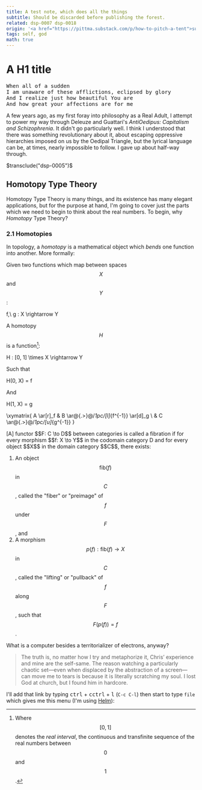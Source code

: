 ```yaml
---
title: A test note, which does all the things
subtitle: Should be discarded before publishing the forest.
related: dsp-0007 dsp-0018
origin: '<a href="https://pittma.substack.com/p/how-to-pitch-a-tent">substack</a>'
tags: self, god
math: true
---
```


# A H1 title

<pre class="poem">
When all of a sudden
I am unaware of these afflictions, eclipsed by glory
And I realize just how beautiful You are
And how great your affections are for me
</pre>

A few years ago, as my first foray into philosophy as a Real Adult, I
attempt to power my way through Deleuze and Guattari's _AntiOedipus:
Capitalism and Schizophrenia_. It didn't go particularly well. I think
I understood that there was something revolutionary about it, about
escaping oppressive hierarchies imposed on us by the Oedipal Triangle,
but the lyrical language can be, at times, nearly impossible to
follow. I gave up about half-way through.

$transclude("dsp-0005")$

## Homotopy Type Theory

Homotopy Type Theory is many things, and its existence has many
elegant applications, but for the purpose at hand, I'm going to cover
just the parts which we need to begin to think about the real
numbers. To begin, why _Homotopy_ Type Theory?

### 2.1 Homotopies

In topology, a _homotopy_ is a mathematical object which _bends_ one
function into another. More formally:

Given two functions which map between spaces $$X$$ and $$Y$$:

$$$$
f,\ g : X \rightarrow Y
$$$$

A homotopy $$H$$ is a function[^ri]:

[^ri]: Where $$[0, 1]$$ denotes the _real interval_, the continuous
      and transfinite sequence of the real numbers between $$0$$ and
      $$1$$.


$$$$
H : [0, 1] \times X \rightarrow Y
$$$$


Such that

$$$$
H(0, X) = f
$$$$

And

$$$$
H(1, X) = g
$$$$

$$$$
\xymatrix{
  A \ar[r]_f & B \ar@{.>}@/_1pc/[l]_{f^{-1}} \ar[d]_g \\
  & C \ar@{.>}@/_1pc/[u]_{g^{-1}}
}
$$$$

<div class="multiline-quote">
[A] functor $$F: C \to D$$ between categories is called a fibration if
for every morphism $$f: X \to Y$$ in the codomain category D and for
every object $$X$$ in the domain category $$C$$, there exists:

1. An object $$\text{fib}(f)$$ in $$C$$, called the "fiber" or "preimage"
   of $$f$$ under $$F$$, and
1. A morphism $$p(f): \text{fib}(f) \to X$$ in $$C$$, called the 
   "lifting" or "pullback" of $$f$$ along $$F$$, such that $$F(p(f)) = f$$.
</div>

<p class="pull">What is a computer besides a territorializer of
electrons, anyway?</p>

> The truth is, no matter how I try and metaphorize it, Chris’
> experience and mine are the self-same. The reason watching a
> particularly chaotic set—even when displaced by the abstraction of a
> screen—can move me to tears is because it is literally scratching my
> soul. I lost God at church, but I found him in hardcore.

I'll add that link by typing <kbd>ctrl</kbd> +
<kbd>c</kbd><kbd>ctrl</kbd> + <kbd>l</kbd> (`C-c C-l`) then start to
type `file` which gives me this menu (I'm using
[Helm](https://emacs-helm.github.io/helm/)):
